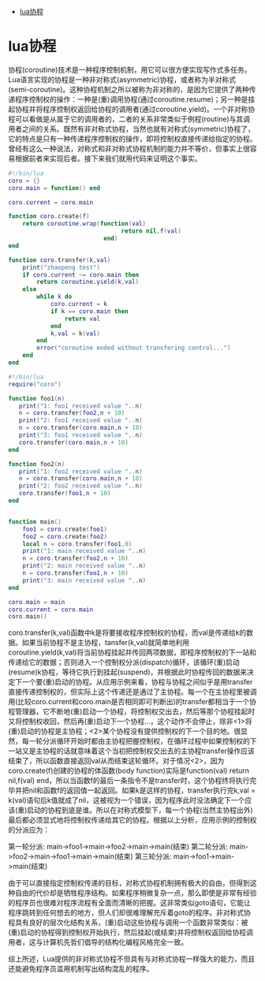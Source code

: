 <!-- TOC -->

- [lua协程](#lua协程)

<!-- /TOC -->

# lua协程
协程(coroutine)技术是一种程序控制机制，用它可以很方便实现写作式多任务。Lua语言实现的协程是一种非对称式(asymmetric)协程，或者称为半对称式(semi-coroutine)。这种协程机制之所以被称为非对称的，是因为它提供了两种传递程序控制权的操作：一种是(重)调用协程(通过coroutine.resume)；另一种是挂起协程并将程序控制权返回给协程的调用者(通过coroutine.yield)。一个非对称协程可以看做是从属于它的调用者的，二者的关系非常类似于例程(routine)与其调用者之间的关系。既然有非对称式协程，当然也就有对称式(symmetric)协程了，它的特点是只有一种传递程序控制权的操作，即将控制权直接传递给指定的协程。曾经有这么一种说法，对称式和非对称式协程机制的能力并不等价，但事实上很容易根据前者来实现后者。接下来我们就用代码来证明这个事实。

``` lua
#!/bin/lua
coro = {}
coro.main = function() end

coro.current = coro.main

function coro.create(f)
    return coroutine.wrap(function(val)
                                return nil,f(val)
                           end)
end

function coro.transfer(k,val)
    print("zhaopeng test")
    if coro.current ~= coro.main then
        return coroutine.yield(k,val)
    else
        while k do
            coro.current = k
            if k == coro.main then
                return val
            end
            k,val = k(val)
        end
        error("coroutine ended without transfering control...")
    end
end
```


``` lua 
#!/bin/lua
require("coro")

function foo1(n)
   print("1: foo1 received value "..n)
   n = coro.transfer(foo2,n + 10)
   print("2: foo1 received value "..n)
   n = coro.transfer(coro.main,n + 10)
   print("3: foo1 received value "..n)
   coro.transfer(coro.main,n + 10)
end

function foo2(n)
   print("1: foo2 received value "..n)
   n = coro.transfer(coro.main,n + 10)
   print("2: foo2 received value "..n)
   coro.transfer(foo1,n + 10)
end


function main()
    foo1 = coro.create(foo1)
    foo2 = coro.create(foo2)
    local n = coro.transfer(foo1,0)
    print("1: main received value "..n)
    n = coro.transfer(foo2,n + 10)
    print("2: main received value "..n)
    n = coro.transfer(foo1,n + 10)
    print("3: main received value "..n)
end

coro.main = main
coro.current = coro.main
coro.main()
```

coro.transfer(k,val)函数中k是将要接收程序控制权的协程，而val是传递给k的数据。如果当前协程不是主协程，tansfer(k,val)就简单地利用coroutine.yield(k,val)将当前协程挂起并传回两项数据，即程序控制权的下一站和传递给它的数据；否则进入一个控制权分派(dispatch)循环，该循环(重)启动(resume)k协程，等待它执行到挂起(suspend)，并根据此时协程传回的数据来决定下一个要(重)启动的协程。从应用示例来看，协程与协程之间似乎是用transfer直接传递控制权的，但实际上这个传递还是通过了主协程。每一个在主协程里被调用(比较coro.current和coro.main是否相同即可判断出)的transfer都相当于一个协程管理器，它不断地(重)启动一个协程，将控制权交出去，然后等那个协程挂起时又将控制权收回，然后再(重)启动下一个协程...，这个动作不会停止，除非<1>将(重)启动的协程是主协程；<2>某个协程没有提供控制权的下一个目的地。很显然，每一轮分派循环开始时都由主协程把握控制权，在循环过程中如果控制权的下一站又是主协程的话就意味着这个当初把控制权交出去的主协程transfer操作应该结束了，所以函数直接返回val从而结束这轮循环。对于情况<2>，因为coro.create(f)创建的协程的体函数(body function)实际是function(val) return nil,f(val) end，所以当函数f的最后一条指令不是transfer时，这个协程终将执行完毕并把nil和函数f的返回值一起返回。如果k是这样的协程，transfer执行完k,val = k(val)语句后k值就成了nil，这被视为一个错误，因为程序此时没法确定下一个应该(重)启动的协程到底是谁。所以在对称式模型下，每一个协程(当然主协程出外)最后都必须显式地将控制权传递给其它的协程。根据以上分析，应用示例的控制权的分派应为：

第一轮分派: main->foo1->main->foo2->main->main(结束)
第二轮分派: main->foo2->main->foo1->main->main(结束)
第三轮分派: main->foo1->main->main(结束)

由于可以直接指定控制权传递的目标，对称式协程机制拥有极大的自由，但得到这种自由的代价却是牺牲程序结构。如果程序稍微复杂一点，那么即使是非常有经验的程序员也很难对程序流程有全面而清晰的把握。这非常类似goto语句，它能让程序跳转到任何想去的地方，但人们却很难理解充斥着goto的程序。非对称式协程具有良好的层次化结构关系，(重)启动这些协程与调用一个函数非常类似：被(重)启动的协程得到控制权开始执行，然后挂起(或结束)并将控制权返回给协程调用者，这与计算机先哲们倡导的结构化编程风格完全一致。

综上所述，Lua提供的非对称式协程不但具有与对称式协程一样强大的能力，而且还能避免程序员滥用机制写出结构混乱的程序。

